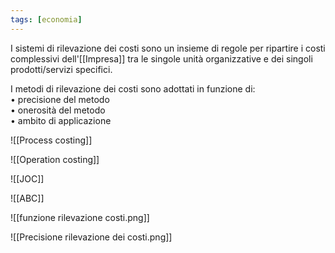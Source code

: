 ```yaml
---
tags: [economia]
---
```

I sistemi di rilevazione dei costi sono un insieme di regole per ripartire i costi complessivi dell'[[Impresa]] tra le singole unità organizzative e dei singoli prodotti/servizi specifici.

I metodi di rilevazione dei costi sono adottati in funzione di:  
	• precisione del metodo  
	• onerosità del metodo  
	• ambito di applicazione

![[Process costing]]

![[Operation costing]]

![[JOC]]

![[ABC]]

![[funzione rilevazione costi.png]]

![[Precisione rilevazione dei costi.png]]
